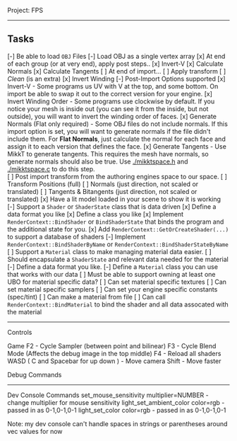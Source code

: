 Project: FPS

------

## Tasks
[-] Be able to load `OBJ` Files
    [-] Load OBJ as a single vertex array
    [x] At end of each group (or at very end), apply post steps..
        [x] Invert-V
        [x] Calculate Normals
        [x] Calculate Tangents
    [ ] At end of import...
        [ ] Apply transform
        [ ] *Clean* (is an extra) 
        [x] Invert Winding
[-] Post-Import Options supported
    [x] Invert-V
        - Some programs us UV with V at the top, and some bottom.  On import
          be able to swap it out to the correct version for your engine.
    [x] Invert Winding Order
        - Some programs use clockwise by default.  If you notice your mesh is 
          inside out (you can see it from the inside, but not outside), you will
          want to invert the winding order of faces.
    [x] Generate Normals (Flat only required)
        - Some OBJ files do not include normals.  If this import option is set, 
          you will want to generate normals if the file didn't include them.
          For **Flat Normals**, just calculate the normal for each face and assign it to
          each version that defines the face. 
    [x] Generate Tangents
        - Use MikkT to generate tangents.  This requires the mesh have normals, so generate
          normals should also be true. 
          Use [./mikktspace.h](./mikktspace.h) and [./mikktspace.c](./mikktspace.c) to
          do this step.  
    [ ] Post import transform from the authoring engines space to our space.
        [ ] Transform Positions (full)
        [ ] Normals (just direction, not scaled or translated)
        [ ] Tangents & Bitangents (just direction, not scaled or translated)
[x] Have a lit model loaded in your scene to show it is working
[-] Support a `Shader` or `ShaderState` class that is data driven
    [x] Define a data format you like
    [x] Define a class you like
    [x] Implement `RenderContext::BindShader` or `BindShaderState` that
        binds the program and the additional state for you.
    [x] Add `RenderContext::GetOrCreateShader(...)` to support a database of shaders
    [-] Implement `RenderContext::BindShaderByName` or `RenderContext::BindShaderStateByName`
[ ] Support a `Material` class to make managing material data easier.
    [ ] Should encapsulate a `ShaderState` and relevant data needed for the material
    [-] Define a data format you like.
    [-] Define a `Material` class you can use that works with our data
        [ ] Must be able to support owning at least one UBO for material specific data?
        [ ] Can set material specific textures
        [ ] Can set material specific samplers
        [ ] Can set your engine specific constants (spec/tint)
    [ ] Can make a material from file
    [ ] Can call `RenderContext::BindMaterial` to bind the shader and all data assocated with the material

-------

Controls

Game
F2 - Cycle Sampler (between point and bilinear)
F3 - Cycle Blend Mode (Affects the debug image in the top middle)
F4 - Reload all shaders
WASD ( C and Spacebar for up down ) - Move camera
Shift - Move faster 

Debug Commands

------
Dev Console Commands
set_mouse_sensitivity multiplier=NUMBER - change multiplier for mouse sensitivity
light_set_ambient_color color=rgb - passed in as 0-1,0-1,0-1
light_set_color color=rgb - passed in as 0-1,0-1,0-1

Note: my dev console can't handle spaces in strings or parentheses around vec values for now